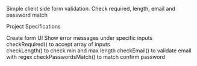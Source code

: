 Simple client side form validation. Check required, length, email and password match

Project Specifications

Create form UI
Show error messages under specific inputs<br>
checkRequired() to accept array of inputs<br>
checkLength() to check min and max length
checkEmail() to validate email with regex
checkPasswordsMatch() to match confirm password
